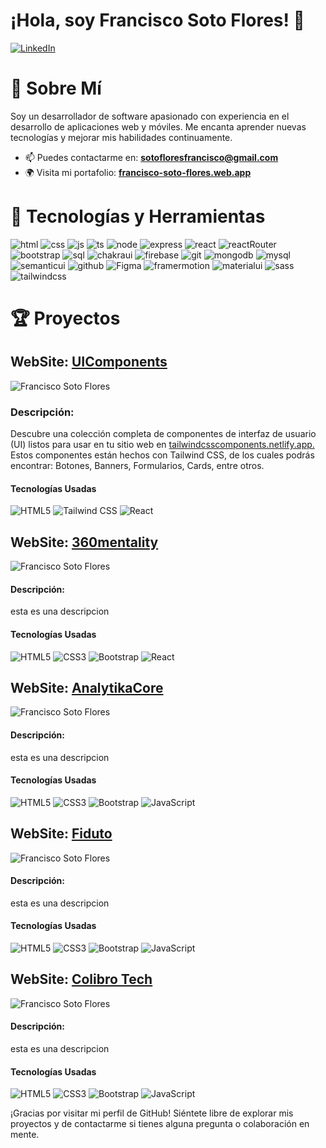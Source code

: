 # ¡Hola, soy Francisco Soto Flores! 👋

[![LinkedIn](https://img.shields.io/badge/LinkedIn-Profile-blue)](https://www.linkedin.com/in/francisco-sf/)

# 🚀 Sobre Mí

Soy un desarrollador de software apasionado con experiencia en el desarrollo de aplicaciones web y móviles. Me encanta aprender nuevas tecnologías y mejorar mis habilidades continuamente.

- 📫 Puedes contactarme en: **[sotofloresfrancisco@gmail.com](mailto:sotofloresfrancisco@gmail.com)**
- 🌍 Visita mi portafolio: **[francisco-soto-flores.web.app](https://francisco-soto-flores.web.app)**

# 🔧 Tecnologías y Herramientas

![html](https://github.com/sotoflore/sotoflore/blob/main/tecnologias/html.svg)
![css](https://github.com/sotoflore/sotoflore/blob/main/tecnologias/css.svg)
![js](https://github.com/sotoflore/sotoflore/blob/main/tecnologias/javascript.svg)
![ts](https://github.com/sotoflore/sotoflore/blob/main/tecnologias/typescript.svg)
![node](https://github.com/sotoflore/sotoflore/blob/main/tecnologias/node.svg)
![express](https://github.com/sotoflore/sotoflore/blob/main/tecnologias/express.svg)
![react](https://github.com/sotoflore/sotoflore/blob/main/tecnologias/react.svg)
![reactRouter](https://github.com/sotoflore/sotoflore/blob/main/tecnologias/LogosReactRouter.svg)
![bootstrap](https://github.com/sotoflore/sotoflore/blob/main/tecnologias/bootstrap.svg)
![sql](https://github.com/sotoflore/sotoflore/blob/main/tecnologias/DeviconAzuresqldatabase.svg)
![chakraui](https://github.com/sotoflore/sotoflore/blob/main/tecnologias/DeviconChakraui.svg)
![firebase](https://github.com/sotoflore/sotoflore/blob/main/tecnologias/DeviconFirebase.svg)
![git](https://github.com/sotoflore/sotoflore/blob/main/tecnologias/LogosGitIcon.svg)
![mongodb](https://github.com/sotoflore/sotoflore/blob/main/tecnologias/LogosMongodbIcon.svg)
![mysql](https://github.com/sotoflore/sotoflore/blob/main/tecnologias/LogosMysql.svg)
![semanticui](https://github.com/sotoflore/sotoflore/blob/main/tecnologias/LogosSemanticUi.svg)
![github](https://github.com/sotoflore/sotoflore/blob/main/tecnologias/github.svg)
![Figma](https://github.com/sotoflore/sotoflore/blob/main/tecnologias/SkillIconsFigmaLight.svg)
![framermotion](https://github.com/sotoflore/sotoflore/blob/main/tecnologias/FramerMotion.svg)
![materialui](https://github.com/sotoflore/sotoflore/blob/main/tecnologias/material.svg)
![sass](https://github.com/sotoflore/sotoflore/blob/main/tecnologias/sass.svg)
![tailwindcss](https://github.com/sotoflore/sotoflore/blob/main/tecnologias/tailwindcss.svg)

# 🏆 Proyectos

## WebSite: [UIComponents](https://tailwindcsscomponents.netlify.app/)
![Francisco Soto Flores](https://github.com/sotoflore/sotoflore/blob/main/projects/proyecto-components.png)
### Descripción:
Descubre una colección completa de componentes de interfaz de usuario (UI) listos para usar en tu sitio web en [tailwindcsscomponents.netlify.app.](https://tailwindcsscomponents.netlify.app/) Estos componentes están hechos con Tailwind CSS, de los cuales podrás encontrar: Botones, Banners, Formularios, Cards, entre otros.
#### Tecnologías Usadas
![HTML5](https://img.shields.io/badge/-HTML5-E34F26?style=flat-square&amp;logo=html5&amp;logoColor=white)
![Tailwind CSS](https://img.shields.io/badge/-Tailwind%20CSS-38B2AC?style=flat-square&amp;logo=tailwind-css&amp;logoColor=white)
![React](https://img.shields.io/badge/-React-61DAFB?style=flat-square&amp;logo=react&amp;logoColor=black)

## WebSite: [360mentality](https://360mentality.com/)
![Francisco Soto Flores](https://github.com/sotoflore/sotoflore/blob/main/projects/proyecto-mentality.png)
#### Descripción:
esta es una descripcion
#### Tecnologías Usadas
![HTML5](https://img.shields.io/badge/-HTML5-E34F26?style=flat-square&amp;logo=html5&amp;logoColor=white)
![CSS3](https://img.shields.io/badge/-CSS3-1572B6?style=flat-square&amp;logo=css3)
![Bootstrap](https://img.shields.io/badge/-Bootstrap-563D7C?style=flat-square&amp;logo=bootstrap&amp;logoColor=white)
![React](https://img.shields.io/badge/-React-61DAFB?style=flat-square&amp;logo=react&amp;logoColor=black)

## WebSite: [AnalytikaCore](https://analytikacore.com/)
![Francisco Soto Flores](https://github.com/sotoflore/sotoflore/blob/main/projects/proyecto-analytikacore.png)
#### Descripción:
esta es una descripcion
#### Tecnologías Usadas
![HTML5](https://img.shields.io/badge/-HTML5-E34F26?style=flat-square&amp;logo=html5&amp;logoColor=white)
![CSS3](https://img.shields.io/badge/-CSS3-1572B6?style=flat-square&amp;logo=css3)
![Bootstrap](https://img.shields.io/badge/-Bootstrap-563D7C?style=flat-square&amp;logo=bootstrap&amp;logoColor=white)
![JavaScript](https://img.shields.io/badge/-JavaScript-F7DF1E?style=flat-square&amp;logo=javascript&amp;logoColor=black)

## WebSite: [Fiduto](https://fiduto.com/)
![Francisco Soto Flores](https://github.com/sotoflore/sotoflore/blob/main/projects/proyecto-fiduto.png)
#### Descripción:
esta es una descripcion
#### Tecnologías Usadas
![HTML5](https://img.shields.io/badge/-HTML5-E34F26?style=flat-square&amp;logo=html5&amp;logoColor=white)
![CSS3](https://img.shields.io/badge/-CSS3-1572B6?style=flat-square&amp;logo=css3)
![Bootstrap](https://img.shields.io/badge/-Bootstrap-563D7C?style=flat-square&amp;logo=bootstrap&amp;logoColor=white)
![JavaScript](https://img.shields.io/badge/-JavaScript-F7DF1E?style=flat-square&amp;logo=javascript&amp;logoColor=black)

## WebSite: [Colibro Tech](https://colibrotech.com/)
![Francisco Soto Flores](https://github.com/sotoflore/sotoflore/blob/main/projects/proyecto-colibrotech.png)
#### Descripción:
esta es una descripcion
#### Tecnologías Usadas
![HTML5](https://img.shields.io/badge/-HTML5-E34F26?style=flat-square&amp;logo=html5&amp;logoColor=white)
![CSS3](https://img.shields.io/badge/-CSS3-1572B6?style=flat-square&amp;logo=css3)
![Bootstrap](https://img.shields.io/badge/-Bootstrap-563D7C?style=flat-square&amp;logo=bootstrap&amp;logoColor=white)
![JavaScript](https://img.shields.io/badge/-JavaScript-F7DF1E?style=flat-square&amp;logo=javascript&amp;logoColor=black)

¡Gracias por visitar mi perfil de GitHub! Siéntete libre de explorar mis proyectos y de contactarme si tienes alguna pregunta o colaboración en mente.
